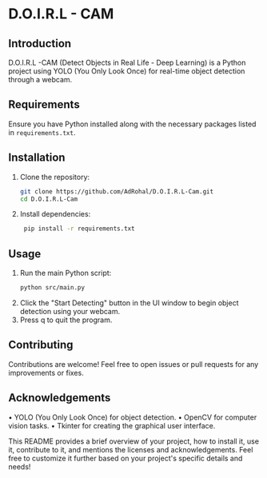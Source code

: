 # D.O.I.R.L - CAM

## Introduction
D.O.I.R.L -CAM (Detect Objects in Real Life - Deep Learning) is a Python project using YOLO (You Only Look Once) for real-time object detection through a webcam.

## Requirements
Ensure you have Python installed along with the necessary packages listed in `requirements.txt`.

## Installation
1. Clone the repository:
   ```bash
   git clone https://github.com/AdRohal/D.O.I.R.L-Cam.git
   cd D.O.I.R.L-Cam
2. Install dependencies:
   ```bash
    pip install -r requirements.txt

## Usage
1. Run the main Python script:
   ```bash
   python src/main.py
2. Click the "Start Detecting" button in the UI window to begin object detection using your webcam.
3. Press q to quit the program.

## Contributing
Contributions are welcome! Feel free to open issues or pull requests for any improvements or fixes.

## Acknowledgements
• YOLO (You Only Look Once) for object detection.
• OpenCV for computer vision tasks.
• Tkinter for creating the graphical user interface.

This README provides a brief overview of your project, how to install it, use it, contribute to it, and mentions the licenses and acknowledgements. Feel free to customize it further based on your project's specific details and needs!
